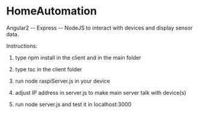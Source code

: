 # HomeAutomation
Angular2 -- Express -- NodeJS to interact with devices and display sensor data.

Instructions:

1) type npm install in the client and in the main folder

2) type tsc in the client folder

3) run node raspiServer.js in your device

4) adjust IP address in server.js to make main server talk with device(s)

5) run node server.js and test it in localhost:3000
